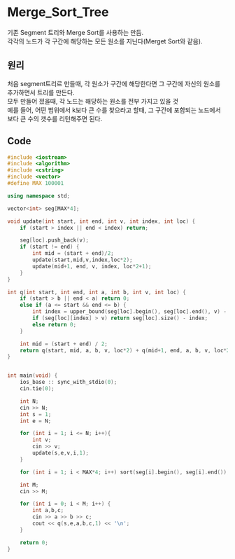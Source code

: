 # Merge_Sort_Tree
기존 Segment 트리와 Merge Sort를 사용하는 만듬.  
각각의 노드가 각 구간에 해당하는 모든 원소를 지닌다(Merget Sort와 같음).  


## 원리 
처음 segment트리르 만들때, 각 원소가 구간에 해당한다면 그 구간에 자신의 원소를 추가하면서 트리를 만든다.  
모두 만들어 졌을때, 각 노드는 해당하는 원소를 전부 가지고 있을 것  
예를 들어, 어떤 범위에서 k보다 큰 수를 찾으라고 할때, 그 구간에 포함되는 노드에서 보다 큰 수의 갯수를 리턴해주면 된다.


## Code 

```cpp
#include <iostream>
#include <algorithm>
#include <cstring>
#include <vector>
#define MAX 100001

using namespace std;

vector<int> seg[MAX*4];

void update(int start, int end, int v, int index, int loc) {
    if (start > index || end < index) return;

    seg[loc].push_back(v);
    if (start != end) {
        int mid = (start + end)/2;
        update(start,mid,v,index,loc*2);
        update(mid+1, end, v, index, loc*2+1);
    }
}

int q(int start, int end, int a, int b, int v, int loc) {
    if (start > b || end < a) return 0;
    else if (a <= start && end <= b) {
        int index = upper_bound(seg[loc].begin(), seg[loc].end(), v) - seg[loc].begin();
        if (seg[loc][index] > v) return seg[loc].size() - index;
        else return 0;
    }

    int mid = (start + end) / 2;
    return q(start, mid, a, b, v, loc*2) + q(mid+1, end, a, b, v, loc*2+1);
}


int main(void) {
    ios_base :: sync_with_stdio(0);
    cin.tie(0);

    int N;
    cin >> N;
    int s = 1;
    int e = N;

    for (int i = 1; i <= N; i++){
        int v;
        cin >> v;
        update(s,e,v,i,1);
    }

    for (int i = 1; i < MAX*4; i++) sort(seg[i].begin(), seg[i].end());

    int M;
    cin >> M;

    for (int i = 0; i < M; i++) {
        int a,b,c;
        cin >> a >> b >> c;
        cout << q(s,e,a,b,c,1) << '\n';
    }

    return 0;
}
```